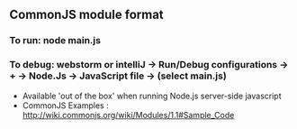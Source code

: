 ## CommonJS module format 

### To run: node main.js
### To debug: webstorm or intelliJ -> Run/Debug configurations -> + -> Node.Js -> JavaScript file -> (select main.js)

* Available 'out of the box' when running Node.js server-side javascript 
* CommonJS Examples : http://wiki.commonjs.org/wiki/Modules/1.1#Sample_Code 

